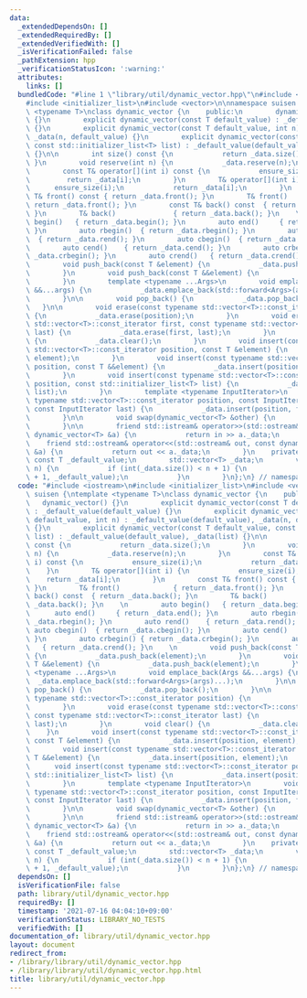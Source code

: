 ```yaml
---
data:
  _extendedDependsOn: []
  _extendedRequiredBy: []
  _extendedVerifiedWith: []
  _isVerificationFailed: false
  _pathExtension: hpp
  _verificationStatusIcon: ':warning:'
  attributes:
    links: []
  bundledCode: "#line 1 \"library/util/dynamic_vector.hpp\"\n#include <iostream>\n\
    #include <initializer_list>\n#include <vector>\n\nnamespace suisen {\ntemplate\
    \ <typename T>\nclass dynamic_vector {\n    public:\n        dynamic_vector()\
    \ {}\n        explicit dynamic_vector(const T default_value) : _default_value(default_value)\
    \ {}\n        explicit dynamic_vector(const T default_value, int n) : _default_value(default_value),\
    \ _data(n, default_value) {}\n        explicit dynamic_vector(const T default_value,\
    \ const std::initializer_list<T> list) : _default_value(default_value), _data(list)\
    \ {}\n\n        int size() const {\n            return _data.size();\n       \
    \ }\n        void reserve(int n) {\n            _data.reserve(n);\n        }\n\
    \        const T& operator[](int i) const {\n            ensure_size(i);\n   \
    \         return _data[i];\n        }\n        T& operator[](int i) {\n      \
    \      ensure_size(i);\n            return _data[i];\n        }\n        const\
    \ T& front() const { return _data.front(); }\n        T& front()             {\
    \ return _data.front(); }\n        const T& back() const  { return _data.back();\
    \ }\n        T& back()              { return _data.back(); }\n    \n        auto\
    \ begin()   { return _data.begin(); }\n        auto end()     { return _data.end();\
    \ }\n        auto rbegin()  { return _data.rbegin(); }\n        auto rend()  \
    \  { return _data.rend(); }\n        auto cbegin()  { return _data.cbegin(); }\n\
    \        auto cend()    { return _data.cend(); }\n        auto crbegin() { return\
    \ _data.crbegin(); }\n        auto crend()   { return _data.crend(); }\n    \n\
    \        void push_back(const T &element) {\n            _data.push_back(element);\n\
    \        }\n        void push_back(const T &&element) {\n            _data.push_back(element);\n\
    \        }\n        template <typename ...Args>\n        void emplace_back(Args\
    \ &&...args) {\n            _data.emplace_back(std::forward<Args>(args)...);\n\
    \        }\n\n        void pop_back() {\n            _data.pop_back();\n     \
    \   }\n\n        void erase(const typename std::vector<T>::const_iterator position)\
    \ {\n            _data.erase(position);\n        }\n        void erase(const typename\
    \ std::vector<T>::const_iterator first, const typename std::vector<T>::const_iterator\
    \ last) {\n            _data.erase(first, last);\n        }\n        void clear()\
    \ {\n            _data.clear();\n        }\n        void insert(const typename\
    \ std::vector<T>::const_iterator position, const T &element) {\n            _data.insert(position,\
    \ element);\n        }\n        void insert(const typename std::vector<T>::const_iterator\
    \ position, const T &&element) {\n            _data.insert(position, element);\n\
    \        }\n        void insert(const typename std::vector<T>::const_iterator\
    \ position, const std::initializer_list<T> list) {\n            _data.insert(position,\
    \ list);\n        }\n        template <typename InputIterator>\n        void insert(const\
    \ typename std::vector<T>::const_iterator position, const InputIterator first,\
    \ const InputIterator last) {\n            _data.insert(position, first, last);\n\
    \        }\n\n        void swap(dynamic_vector<T> &other) {\n            _data.swap(other._data);\n\
    \        }\n\n        friend std::istream& operator>>(std::ostream& in, const\
    \ dynamic_vector<T> &a) {\n            return in >> a._data;\n        }\n    \
    \    friend std::ostream& operator<<(std::ostream& out, const dynamic_vector<T>\
    \ &a) {\n            return out << a._data;\n        }\n    private:\n       \
    \ const T _default_value;\n        std::vector<T> _data;\n        void ensure_size(int\
    \ n) {\n            if (int(_data.size()) < n + 1) {\n                _data.resize(n\
    \ + 1, _default_value);\n            }\n        }\n};\n} // namespace suisen\n"
  code: "#include <iostream>\n#include <initializer_list>\n#include <vector>\n\nnamespace\
    \ suisen {\ntemplate <typename T>\nclass dynamic_vector {\n    public:\n     \
    \   dynamic_vector() {}\n        explicit dynamic_vector(const T default_value)\
    \ : _default_value(default_value) {}\n        explicit dynamic_vector(const T\
    \ default_value, int n) : _default_value(default_value), _data(n, default_value)\
    \ {}\n        explicit dynamic_vector(const T default_value, const std::initializer_list<T>\
    \ list) : _default_value(default_value), _data(list) {}\n\n        int size()\
    \ const {\n            return _data.size();\n        }\n        void reserve(int\
    \ n) {\n            _data.reserve(n);\n        }\n        const T& operator[](int\
    \ i) const {\n            ensure_size(i);\n            return _data[i];\n    \
    \    }\n        T& operator[](int i) {\n            ensure_size(i);\n        \
    \    return _data[i];\n        }\n        const T& front() const { return _data.front();\
    \ }\n        T& front()             { return _data.front(); }\n        const T&\
    \ back() const  { return _data.back(); }\n        T& back()              { return\
    \ _data.back(); }\n    \n        auto begin()   { return _data.begin(); }\n  \
    \      auto end()     { return _data.end(); }\n        auto rbegin()  { return\
    \ _data.rbegin(); }\n        auto rend()    { return _data.rend(); }\n       \
    \ auto cbegin()  { return _data.cbegin(); }\n        auto cend()    { return _data.cend();\
    \ }\n        auto crbegin() { return _data.crbegin(); }\n        auto crend()\
    \   { return _data.crend(); }\n    \n        void push_back(const T &element)\
    \ {\n            _data.push_back(element);\n        }\n        void push_back(const\
    \ T &&element) {\n            _data.push_back(element);\n        }\n        template\
    \ <typename ...Args>\n        void emplace_back(Args &&...args) {\n          \
    \  _data.emplace_back(std::forward<Args>(args)...);\n        }\n\n        void\
    \ pop_back() {\n            _data.pop_back();\n        }\n\n        void erase(const\
    \ typename std::vector<T>::const_iterator position) {\n            _data.erase(position);\n\
    \        }\n        void erase(const typename std::vector<T>::const_iterator first,\
    \ const typename std::vector<T>::const_iterator last) {\n            _data.erase(first,\
    \ last);\n        }\n        void clear() {\n            _data.clear();\n    \
    \    }\n        void insert(const typename std::vector<T>::const_iterator position,\
    \ const T &element) {\n            _data.insert(position, element);\n        }\n\
    \        void insert(const typename std::vector<T>::const_iterator position, const\
    \ T &&element) {\n            _data.insert(position, element);\n        }\n  \
    \      void insert(const typename std::vector<T>::const_iterator position, const\
    \ std::initializer_list<T> list) {\n            _data.insert(position, list);\n\
    \        }\n        template <typename InputIterator>\n        void insert(const\
    \ typename std::vector<T>::const_iterator position, const InputIterator first,\
    \ const InputIterator last) {\n            _data.insert(position, first, last);\n\
    \        }\n\n        void swap(dynamic_vector<T> &other) {\n            _data.swap(other._data);\n\
    \        }\n\n        friend std::istream& operator>>(std::ostream& in, const\
    \ dynamic_vector<T> &a) {\n            return in >> a._data;\n        }\n    \
    \    friend std::ostream& operator<<(std::ostream& out, const dynamic_vector<T>\
    \ &a) {\n            return out << a._data;\n        }\n    private:\n       \
    \ const T _default_value;\n        std::vector<T> _data;\n        void ensure_size(int\
    \ n) {\n            if (int(_data.size()) < n + 1) {\n                _data.resize(n\
    \ + 1, _default_value);\n            }\n        }\n};\n} // namespace suisen"
  dependsOn: []
  isVerificationFile: false
  path: library/util/dynamic_vector.hpp
  requiredBy: []
  timestamp: '2021-07-16 04:04:10+09:00'
  verificationStatus: LIBRARY_NO_TESTS
  verifiedWith: []
documentation_of: library/util/dynamic_vector.hpp
layout: document
redirect_from:
- /library/library/util/dynamic_vector.hpp
- /library/library/util/dynamic_vector.hpp.html
title: library/util/dynamic_vector.hpp
---
```

